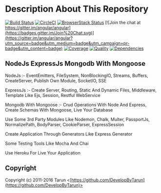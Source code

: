 # Description About This Repository

[![Build Status](https://travis-ci.org/angular/angular.svg?branch=master)](https://travis-ci.org/angular/angular)
[![CircleCI](https://circleci.com/gh/angular/angular/tree/master.svg?style=shield)](https://circleci.com/gh/angular/angular/tree/master)
[![BrowserStack Status](https://www.browserstack.com/automate/badge.svg?badge_key=LzF3RzBVVGt6VWE2S0hHaC9uYllOZz09LS1BVjNTclBKV0x4eVRlcjA4QVY1M0N3PT0=--eb4ce8c8dc2c1c5b2b5352d473ee12a73ac20e06)](https://www.browserstack.com/automate/public-build/LzF3RzBVVGt6VWE2S0hHaC9uYllOZz09LS1BVjNTclBKV0x4eVRlcjA4QVY1M0N3PT0=--eb4ce8c8dc2c1c5b2b5352d473ee12a73ac20e06)
[![Join the chat at https://gitter.im/angular/angular](https://badges.gitter.im/Join%20Chat.svg)](https://gitter.im/angular/angular?utm_source=badge&utm_medium=badge&utm_campaign=pr-badge&utm_content=badge)
[![Coverage](https://img.shields.io/coveralls/jaredhanson/passport-twitter.svg)](https://coveralls.io/r/jaredhanson/passport-twitter)
[![Quality](https://img.shields.io/codeclimate/github/jaredhanson/passport-twitter.svg?label=quality)](https://codeclimate.com/github/jaredhanson/passport-twitter)
[![Dependencies](https://img.shields.io/david/jaredhanson/passport-twitter.svg)](https://david-dm.org/jaredhanson/passport-twitter)

## NodeJs ExpressJs Mongodb With Mongoose

NodeJs :- EventEmitters, FileSystem, NonBlockingIO, Streams, Buffers, CreateServer, Publish Own Module, SocketIO, SSE

ExpressJs :- Create Server, Routing, Static And Dynamic Files, Middleware, Template Like Ejs, Session, Restful WebService

Mongodb With Mongoose :- Crud Operations With Node And Express, Create Schemas With Mongoose, Live Your Database

Use Some 3rd Party Modules Like Nodemon, Chalk, Multer, PassportJs, NormalizePath, BodyParser, CookieParser, ExpressSession

Create Application Through Generators Like Express Generator

Some Testing Tools Like Mocha And Chai

Use Heroku For Live Your Application

## Copyright

Copyright (c) 2011-2016 Tarun <[https://github.com/DevelopByTarun](https://github.com/DevelopByTarun)>

